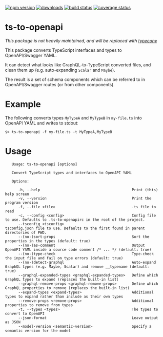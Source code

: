 [![npm version][npm-image]][npm-url]
[![downloads][downloads-image]][npm-url]
[![build status][build-image]][build-url]
[![coverage status][coverage-image]][coverage-url]

# ts-to-openapi

*This package is not heavily maintained, and will be replaced with [typeconv](https://github.com/grantila/typeconv/)*

This package converts TypeScript interfaces and types to OpenAPI/Swagger YAML.

It can detect what looks like GraphQL-to-TypeScript converted files, and clean them up (e.g. auto-expanding `Scalar` and `Maybe`).

The result is a set of schema components which can be referred to in OpenAPI/Swagger routes (or from other components).


# Example

The following converts types `MyTypeA` and `MyTypeB` in `my-file.ts` into OpenAPI YAML and writes to stdout:
```
$> ts-to-openapi -f my-file.ts -t MyTypeA,MyTypeB
```

# Usage

```
   Usage: ts-to-openapi [options]

   Convert TypeScript types and interfaces to OpenAPI YAML

   Options:

      -h, --help                                          Print (this) help screen
      -v, --version                                       Print the program version
      -f, --file <file>                                   .ts file to read
      -c, --config <config>                               Config file to use. Defaults to .ts-to-openapirc in the root of the project.
      --tsconfig <tsconfig>                               tsconfig.json file to use. Defaults to the first found in parent directories of PWD.
      --(no-)sort-props                                   Sort the properties in the types (default: true)
      --(no-)as-comment                                   Output OpenAPI YAML inside a source code comment /* ... */ (default: true)
      --(no-)type-check                                   Type-check the input file and fail on type errors (default: true)
      --(no-)detect-graphql                               Auto-expand GraphQL types (e.g. Maybe, Scalar) and remove __typename (default: true)
      --graphql-expanded-types <graphql-expanded-types>   Define which GraphQL types to expand (replaces the built-in list)
      --graphql-remove-props <graphql-remove-props>       Define which GraphQL properties to remove (replaces the built-in list)
      --expand-types <expand-types>                       Additional types to expand rather than include as their own types
      --remove-props <remove-props>                       Additional properties to remove from types
      -t, --types <types>                                 The types to convert to OpenAPI
      --json-format                                       Leave output as JSON
      --model-version <semantic-version>                  Specify a semantic version for the model
```


[npm-image]: https://img.shields.io/npm/v/ts-to-openapi.svg
[npm-url]: https://npmjs.org/package/ts-to-openapi
[downloads-image]: https://img.shields.io/npm/dm/ts-to-openapi.svg
[build-image]: https://img.shields.io/github/workflow/status/grantila/ts-to-openapi/Master.svg
[build-url]: https://github.com/grantila/ts-to-openapi/actions?query=workflow%3AMaster
[coverage-image]: https://coveralls.io/repos/github/grantila/ts-to-openapi/badge.svg?branch=master
[coverage-url]: https://coveralls.io/github/grantila/ts-to-openapi?branch=master
